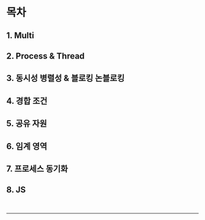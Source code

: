 
# 목차

## 1. Multi

## 2. Process & Thread

## 3. 동시성 병렬성 & 블로킹 논블로킹

## 4. 경합 조건

## 5. 공유 자원

## 6. 임계 영역 

## 7. 프로세스 동기화

## 8. JS

<br>

* * *

<br>
